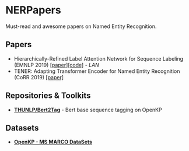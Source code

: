 # NERPapers
Must-read and awesome papers on Named Entity Recognition.

## Papers
- Hierarchically-Refined Label Attention Network for Sequence Labeling (EMNLP 2019) [[paper]](https://www.aclweb.org/anthology/D19-1422/)[[code]](https://github.com/Nealcly/BiLSTM-LAN) - *LAN*
- TENER: Adapting Transformer Encoder for Named Entity Recognition (CoRR 2019) [[paper]](https://arxiv.org/abs/1911.04474)

## Repositories & Toolkits
- [**THUNLP/Bert2Tag**](https://github.com/thunlp/Bert2Tag) - Bert base sequence tagging on OpenKP

## Datasets
- [**OpenKP - MS MARCO DataSets**](http://www.msmarco.org/leaders.aspx)
